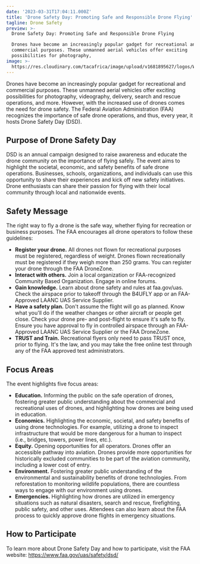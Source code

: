 ```yaml
---
date: '2023-03-31T17:04:11.000Z'
title: 'Drone Safety Day: Promoting Safe and Responsible Drone Flying'
tagline: Drone Safety
preview: >-
  Drone Safety Day: Promoting Safe and Responsible Drone Flying

  Drones have become an increasingly popular gadget for recreational and
  commercial purposes. These unmanned aerial vehicles offer exciting
  possibilities for photography,
image: >-
  https://res.cloudinary.com/tacafrica/image/upload/v1681895627/logos/WhatsApp_Image_2023-04-14_at_12.50.03_PM_dh5tha.jpg
---
```

Drones have become an increasingly popular gadget for recreational and commercial purposes. These unmanned aerial vehicles offer exciting possibilities for photography, videography, delivery, search and rescue operations, and more. However, with the increased use of drones comes the need for drone safety. The Federal Aviation Administration (FAA) recognizes the importance of safe drone operations, and thus, every year, it hosts Drone Safety Day (DSD).

## Purpose of Drone Safety Day

DSD is an annual campaign designed to raise awareness and educate the drone community on the importance of flying safely. The event aims to highlight the societal, economic, and safety benefits of safe drone operations. Businesses, schools, organizations, and individuals can use this opportunity to share their experiences and kick off new safety initiatives. Drone enthusiasts can share their passion for flying with their local community through local and nationwide events.

## Safety Message

The right way to fly a drone is the safe way, whether flying for recreation or business purposes. The FAA encourages all drone operators to follow these guidelines:

*   **Register your drone.** All drones not flown for recreational purposes must be registered, regardless of weight. Drones flown recreationally must be registered if they weigh more than 250 grams. You can register your drone through the FAA DroneZone.
*   **Interact with others.** Join a local organization or FAA-recognized Community Based Organization. Engage in online forums.
*   **Gain knowledge.** Learn about drone safety and rules at faa.gov/uas. Check the airspace prior to takeoff through the B4UFLY app or an FAA-Approved LAANC UAS Service Supplier.
*   **Have a safety plan.** Don't assume the flight will go as planned. Know what you'll do if the weather changes or other aircraft or people get close. Check your drone pre- and post-flight to ensure it's safe to fly. Ensure you have approval to fly in controlled airspace through an FAA-Approved LAANC UAS Service Supplier or the FAA DroneZone.
*   **TRUST and Train.** Recreational flyers only need to pass TRUST once, prior to flying. It's the law, and you may take the free online test through any of the FAA approved test administrators.

## Focus Areas

The event highlights five focus areas:

*   **Education.** Informing the public on the safe operation of drones, fostering greater public understanding about the commercial and recreational uses of drones, and highlighting how drones are being used in education.
*   **Economics.** Highlighting the economic, societal, and safety benefits of using drone technologies. For example, utilizing a drone to inspect infrastructure that would be more dangerous for a human to inspect (i.e., bridges, towers, power lines, etc.).
*   **Equity.** Opening opportunities for all operators. Drones offer an accessible pathway into aviation. Drones provide more opportunities for historically excluded communities to be part of the aviation community, including a lower cost of entry.
*   **Environment.** Fostering greater public understanding of the environmental and sustainability benefits of drone technologies. From reforestation to monitoring wildlife populations, there are countless ways to engage with our environment using drones.
*   **Emergencies.** Highlighting how drones are utilized in emergency situations such as natural disasters, search and rescue, firefighting, public safety, and other uses. Attendees can also learn about the FAA process to quickly approve drone flights in emergency situations.

## How to Participate

To learn more about Drone Safety Day and how to participate, visit the FAA website: <https://www.faa.gov/uas/safety/dsd/>
